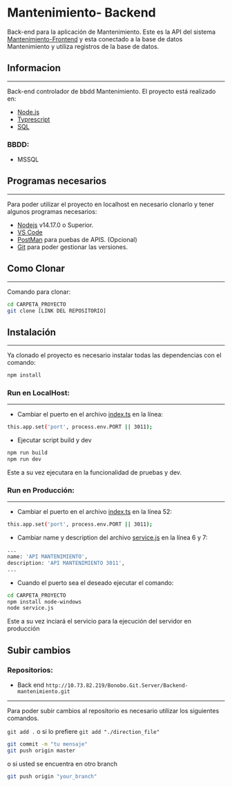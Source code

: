 # Mantenimiento- Backend

Back-end para la aplicación de Mantenimiento. Este es la API del sistema [Mantenimiento-Frontend](http://10.73.82.219/Bonobo.Git.Server/Repository/Detail/801c1d6b-2663-4521-9079-4b0fd1145ef4) y esta conectado a la base de datos Mantenimiento y utiliza registros de la base de datos.

## Informacion
---
Back-end controlador de bbdd Mantenimiento.
El proyecto está realizado en:
- [Node.js](https://nodejs.org/es/)
- [Typrescript](https://www.typescriptlang.org/)
- [SQL]()

### BBDD:

* MSSQL

## Programas necesarios
---
Para poder utilizar el proyecto en localhost en necesario clonarlo y tener algunos programas necesarios:

- [Nodejs](https://nodejs.org/es/download/) v14.17.0 o Superior.
- [VS Code](https://code.visualstudio.com/download)
- [PostMan](https://www.postman.com/downloads/) para puebas de APIS. (Opcional)
- [Git](https://git-scm.com/downloads) para poder gestionar las versiones.
## Como Clonar
---
Comando para clonar:

```bash
cd CARPETA_PROYECTO
git clone [LINK DEL REPOSITORIO]
```
## Instalación
---
Ya clonado el proyecto es necesario instalar todas las dependencias con el comando:
```bash
npm install
```
### Run en LocalHost:
---
- Cambiar el puerto en el archivo [index.ts](/src/index.ts) en la línea: 
````bash
this.app.set('port', process.env.PORT || 3011);
````
- Ejecutar script build y dev 
````bash
npm run build
npm run dev
````
Este a su vez ejecutara en la funcionalidad de pruebas y dev.
### Run en Producción:
---
- Cambiar el puerto en el archivo [index.ts](/src/index.ts) en la línea 52: 
```bash
this.app.set('port', process.env.PORT || 3011);
```
- Cambiar name y description del archivo [service.js](/service.js) en la línea 6 y 7:
```bash
...
name: 'API MANTENIMIENTO',
description: 'API MANTENIMIENTO 3011',
...
```
- Cuando el puerto sea el deseado ejecutar el comando:

```bash
cd CARPETA_PROYECTO
npm install node-windows
node service.js
```
Este a su vez inciará el servicio para la ejecución del servidor en producción

## Subir cambios


### Repositorios:

* Back end `http://10.73.82.219/Bonobo.Git.Server/Backend-mantenimiento.git`

---
Para poder subir cambios al repositorio es necesario utilizar los siguientes comandos.

`git add .` o si lo prefiere `git add "./direction_file"`

```bash
git commit -m "tu mensaje"
git push origin master
```

o si usted se encuentra en otro branch

```bash
git push origin "your_branch"